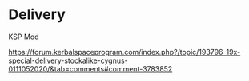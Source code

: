 # Delivery
KSP Mod

https://forum.kerbalspaceprogram.com/index.php?/topic/193796-19x-special-delivery-stockalike-cygnus-0111052020/&tab=comments#comment-3783852
